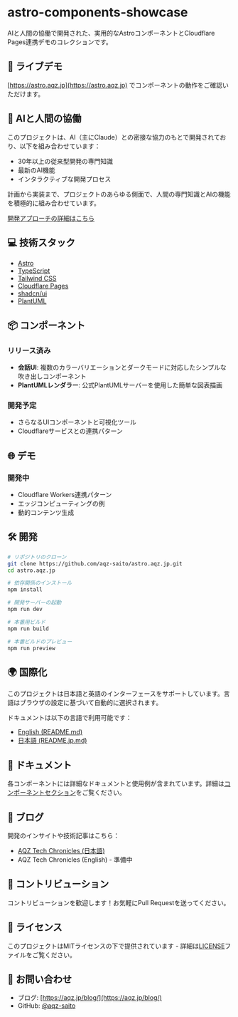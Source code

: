 # astro-components-showcase

AIと人間の協働で開発された、実用的なAstroコンポーネントとCloudflare Pages連携デモのコレクションです。

## 🚀 ライブデモ

[https://astro.aqz.jp](https://astro.aqz.jp) でコンポーネントの動作をご確認いただけます。

## 🤝 AIと人間の協働

このプロジェクトは、AI（主にClaude）との密接な協力のもとで開発されており、以下を組み合わせています：

- 30年以上の従来型開発の専門知識
- 最新のAI機能
- インタラクティブな開発プロセス

計画から実装まで、プロジェクトのあらゆる側面で、人間の専門知識とAIの機能を積極的に組み合わせています。

[開発アプローチの詳細はこちら](https://astro.aqz.jp/about)

## 💻 技術スタック

- [Astro](https://astro.build)
- [TypeScript](https://www.typescriptlang.org/)
- [Tailwind CSS](https://tailwindcss.com)
- [Cloudflare Pages](https://pages.cloudflare.com)
- [shadcn/ui](https://ui.shadcn.com)
- [PlantUML](https://plantuml.com)

## 📦 コンポーネント

### リリース済み

- **会話UI**: 複数のカラーバリエーションとダークモードに対応したシンプルな吹き出しコンポーネント
- **PlantUMLレンダラー**: 公式PlantUMLサーバーを使用した簡単な図表描画

### 開発予定

- さらなるUIコンポーネントと可視化ツール
- Cloudflareサービスとの連携パターン

## 🌐 デモ

### 開発中

- Cloudflare Workers連携パターン
- エッジコンピューティングの例
- 動的コンテンツ生成

## 🛠️ 開発

```bash
# リポジトリのクローン
git clone https://github.com/aqz-saito/astro.aqz.jp.git
cd astro.aqz.jp

# 依存関係のインストール
npm install

# 開発サーバーの起動
npm run dev

# 本番用ビルド
npm run build

# 本番ビルドのプレビュー
npm run preview
```

## 🌍 国際化

このプロジェクトは日本語と英語のインターフェースをサポートしています。言語はブラウザの設定に基づいて自動的に選択されます。

ドキュメントは以下の言語で利用可能です：

- [English (README.md)](./README.md)
- [日本語 (README.jp.md)](./README.jp.md)

## 📘 ドキュメント

各コンポーネントには詳細なドキュメントと使用例が含まれています。詳細は[コンポーネントセクション](https://astro.aqz.jp/components)をご覧ください。

## 📝 ブログ

開発のインサイトや技術記事はこちら：

- [AQZ Tech Chronicles (日本語)](https://aqz.jp/blog/)
- AQZ Tech Chronicles (English) - 準備中

## 🤝 コントリビューション

コントリビューションを歓迎します！お気軽にPull Requestを送ってください。

## 📄 ライセンス

このプロジェクトはMITライセンスの下で提供されています - 詳細は[LICENSE](LICENSE)ファイルをご覧ください。

## 👥 お問い合わせ

- ブログ: [https://aqz.jp/blog/](https://aqz.jp/blog/)
- GitHub: [@aqz-saito](https://github.com/aqz-saito)
